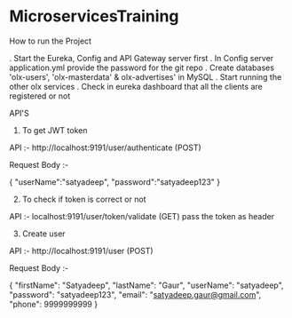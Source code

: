 # MicroservicesTraining

How to run the Project

. Start the Eureka, Config and API Gateway server first
. In Config server application.yml provide the password for the git repo
. Create databases 'olx-users', 'olx-masterdata' & olx-advertises' in MySQL
. Start running the other olx services
. Check in eureka dashboard that all the clients are registered or not

API'S

1) To get JWT token 

API :- http://localhost:9191/user/authenticate (POST)

Request Body :-

{
    "userName":"satyadeep",
    "password":"satyadeep123"
}

2) To check if token is correct or not

API :- localhost:9191/user/token/validate (GET)
pass the token as header

3) Create user 

API :- http://localhost:9191/user (POST)

Request Body :-

{
    "firstName": "Satyadeep",
    "lastName": "Gaur",
    "userName": "satyadeep",
    "password": "satyadeep123",
    "email": "satyadeep.gaur@gmail.com",
    "phone": 9999999999
}
